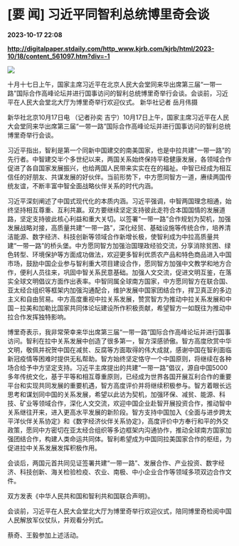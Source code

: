 # [要 闻] 习近平同智利总统博里奇会谈

**2023-10-17 22:08**

**http://digitalpaper.stdaily.com/http_www.kjrb.com/kjrb/html/2023-10/18/content_561097.htm?div=-1**

![](http://digitalpaper.stdaily.com/http_www.kjrb.com/kjrb/images/2023-10/18/01/3509513_lix_1697565094533_b.jpg)

十月十七日上午，国家主席习近平在北京人民大会堂同来华出席第三届“一带一路”国际合作高峰论坛并进行国事访问的智利总统博里奇举行会谈。会谈前，习近平在人民大会堂北大厅为博里奇举行欢迎仪式。 新华社记者 岳月伟摄

 新华社北京10月17日电 （记者孙奕 吉宁）10月17日上午，国家主席习近平在人民大会堂同来华出席第三届“一带一路”国际合作高峰论坛并进行国事访问的智利总统博里奇举行会谈。

 习近平指出，智利是第一个同新中国建交的南美国家，也是中拉共建“一带一路”的先行者。中智建交半个多世纪以来，两国关系始终保持平稳健康发展，各领域合作促进了各自国家发展振兴，也给两国人民带来实实在在的福祉。中智已经成为相互信任的好朋友、共谋发展的好伙伴。当前形势下，中方愿同智方一道，赓续两国传统友谊，不断丰富中智全面战略伙伴关系的时代内涵。

 习近平深刻阐述了中国式现代化的本质内涵。习近平强调，中智两国理念相通，始终坚持相互尊重、互利共赢。双方要继续坚定支持彼此走符合本国国情的发展道路，坚定支持彼此核心利益和重大关切。以签署“一带一路”合作规划为契机，加强发展战略对接，高质量共建“一带一路”，深化经贸、基础设施等传统合作，培养清洁能源、数字经济、科技创新等领域合作新增长极，使智利成为中拉高质量共建“一带一路”的桥头堡。中方愿同智方加强治国理政经验交流，分享消除贫困、绿色转型、环境保护等方面成功做法，欢迎更多智利优质农产品和特色商品进入中国市场，鼓励中国企业参与智利重大项目建设合作，愿同智方加强中文教学和地方合作，便利人员往来，巩固中智关系民意基础。加强人文交流，促进文明互鉴，在落实全球文明倡议方面作出表率。中智同属全球南方国家，中方愿同智方在联合国、亚太经合组织等框架内加强沟通配合，维护发展中国家团结合作，捍卫真正的多边主义和自由贸易。中方高度重视中拉关系发展，赞赏智方为推动中拉关系发展和中国－拉美和加勒比国家共同体论坛建设所作积极贡献，希望智方一如既往为推动中拉合作发挥独特影响。

 博里奇表示，我非常荣幸来华出席第三届“一带一路”国际合作高峰论坛并进行国事访问。智利在拉中关系发展中创造了很多第一，智方深感骄傲。智方高度欣赏中华文明，敬佩并祝贺中国在减贫、反腐等方面取得的伟大成就，感谢中国在智利面临新冠疫情等困难时提供无私帮助。智方始终坚定恪守一个中国原则，将继续在各种场合给予中方坚定支持。习近平主席提出的共建“一带一路”倡议，源自中国5000多年传统文化，基于平等和相互尊重原则，已经成为世界各国开展互利合作的重要平台和实现共同发展的重要机遇，智方高度评价并将继续积极参与。智方着眼长远思考和谋划同中国的关系发展，希望以此访为契机，加强环保、减贫、能源、科技、矿业等领域合作，深化人文交流，欢迎中国企业赴智开展投资合作，推动智中关系继往开来，进入更高水平发展的新阶段。智方支持中国加入《全面与进步跨太平洋伙伴关系协定》和《数字经济伙伴关系协定》，高度评价中方奉行和平的外交政策，愿同中方密切在亚太经合组织等多边框架内沟通协作，推动全球南方国家加强团结合作，构建人类命运共同体。智利希望成为中国同拉美国家合作的枢纽，为促进拉中关系发展发挥积极作用。

 会谈后，两国元首共同见证签署共建“一带一路”、发展合作、产业投资、数字经济、科技创新、海关检验检疫、农业、南极、中小企业合作等领域多项双边合作文件。

 双方发表《中华人民共和国和智利共和国联合声明》。

 会谈前，习近平在人民大会堂北大厅为博里奇举行欢迎仪式，陪同博里奇检阅中国人民解放军仪仗队，并观看分列式。

 蔡奇、王毅参加上述活动。